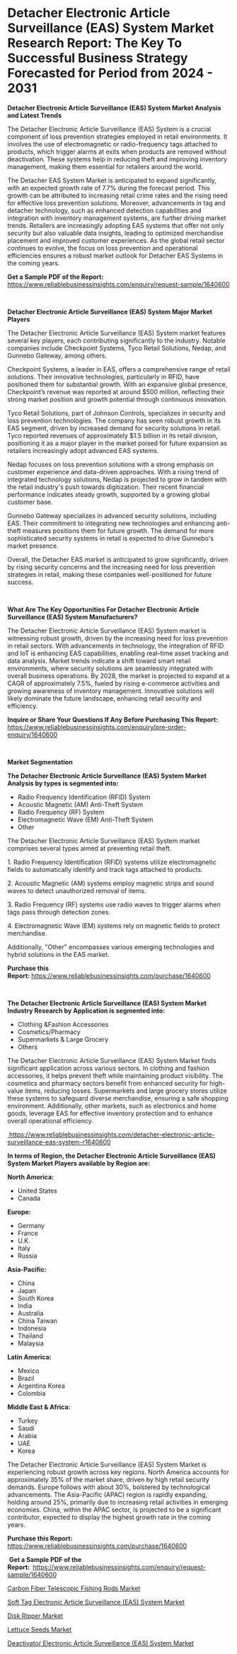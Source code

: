 <p><h1>Detacher Electronic Article Surveillance (EAS) System Market Research Report: The Key To Successful Business Strategy Forecasted for Period from 2024 - 2031</h1></p><p><strong>Detacher Electronic Article Surveillance (EAS) System Market Analysis and Latest Trends</strong></p>
<p><p>The Detacher Electronic Article Surveillance (EAS) System is a crucial component of loss prevention strategies employed in retail environments. It involves the use of electromagnetic or radio-frequency tags attached to products, which trigger alarms at exits when products are removed without deactivation. These systems help in reducing theft and improving inventory management, making them essential for retailers around the world.</p><p>The Detacher EAS System Market is anticipated to expand significantly, with an expected growth rate of 7.7% during the forecast period. This growth can be attributed to increasing retail crime rates and the rising need for effective loss prevention solutions. Moreover, advancements in tag and detacher technology, such as enhanced detection capabilities and integration with inventory management systems, are further driving market trends. Retailers are increasingly adopting EAS systems that offer not only security but also valuable data insights, leading to optimized merchandise placement and improved customer experiences. As the global retail sector continues to evolve, the focus on loss prevention and operational efficiencies ensures a robust market outlook for Detacher EAS Systems in the coming years.</p></p>
<p><strong>Get a Sample PDF of the Report:&nbsp;</strong> <a href="https://www.reliablebusinessinsights.com/enquiry/request-sample/1640600?utm_campaign=75&utm_medium=2&utm_source=Github&utm_content=ia&utm_term=25092024&utm_id=detacher-electronic-article-surveillance-eas-system">https://www.reliablebusinessinsights.com/enquiry/request-sample/1640600</a></p>
<p>&nbsp;</p>
<p><strong>Detacher Electronic Article Surveillance (EAS) System Major Market Players</strong></p>
<p><p>The Detacher Electronic Article Surveillance (EAS) System market features several key players, each contributing significantly to the industry. Notable companies include Checkpoint Systems, Tyco Retail Solutions, Nedap, and Gunnebo Gateway, among others.</p><p>Checkpoint Systems, a leader in EAS, offers a comprehensive range of retail solutions. Their innovative technologies, particularly in RFID, have positioned them for substantial growth. With an expansive global presence, Checkpoint’s revenue was reported at around $500 million, reflecting their strong market position and growth potential through continuous innovation.</p><p>Tyco Retail Solutions, part of Johnson Controls, specializes in security and loss prevention technologies. The company has seen robust growth in its EAS segment, driven by increased demand for security solutions in retail. Tyco reported revenues of approximately $1.5 billion in its retail division, positioning it as a major player in the market poised for future expansion as retailers increasingly adopt advanced EAS systems.</p><p>Nedap focuses on loss prevention solutions with a strong emphasis on customer experience and data-driven approaches. With a rising trend of integrated technology solutions, Nedap is projected to grow in tandem with the retail industry's push towards digitization. Their recent financial performance indicates steady growth, supported by a growing global customer base.</p><p>Gunnebo Gateway specializes in advanced security solutions, including EAS. Their commitment to integrating new technologies and enhancing anti-theft measures positions them for future growth. The demand for more sophisticated security systems in retail is expected to drive Gunnebo's market presence.</p><p>Overall, the Detacher EAS market is anticipated to grow significantly, driven by rising security concerns and the increasing need for loss prevention strategies in retail, making these companies well-positioned for future success.</p></p>
<p>&nbsp;</p>
<p><strong>What Are The Key Opportunities For Detacher Electronic Article Surveillance (EAS) System Manufacturers?</strong></p>
<p><p>The Detacher Electronic Article Surveillance (EAS) System market is witnessing robust growth, driven by the increasing need for loss prevention in retail sectors. With advancements in technology, the integration of RFID and IoT is enhancing EAS capabilities, enabling real-time asset tracking and data analysis. Market trends indicate a shift toward smart retail environments, where security solutions are seamlessly integrated with overall business operations. By 2028, the market is projected to expand at a CAGR of approximately 7.5%, fueled by rising e-commerce activities and growing awareness of inventory management. Innovative solutions will likely dominate the future landscape, enhancing retail security and efficiency.</p></p>
<p><strong>Inquire or Share Your Questions If Any Before Purchasing This Report:</strong> <a href="https://www.reliablebusinessinsights.com/enquiry/pre-order-enquiry/1640600?utm_campaign=75&utm_medium=2&utm_source=Github&utm_content=ia&utm_term=25092024&utm_id=detacher-electronic-article-surveillance-eas-system">https://www.reliablebusinessinsights.com/enquiry/pre-order-enquiry/1640600</a></p>
<p>&nbsp;</p>
<p><strong>Market Segmentation</strong></p>
<p><strong>The Detacher Electronic Article Surveillance (EAS) System Market Analysis by types is segmented into:</strong></p>
<p><ul><li>Radio Frequency Identification (RFID) System</li><li>Acoustic Magnetic (AM) Anti-Theft System</li><li>Radio Frequency (RF) System</li><li>Electromagnetic Wave (EM) Anti-Theft System</li><li>Other</li></ul></p>
<p><p>The Detacher Electronic Article Surveillance (EAS) System market comprises several types aimed at preventing retail theft. </p><p>1. Radio Frequency Identification (RFID) systems utilize electromagnetic fields to automatically identify and track tags attached to products. </p><p>2. Acoustic Magnetic (AM) systems employ magnetic strips and sound waves to detect unauthorized removal of items. </p><p>3. Radio Frequency (RF) systems use radio waves to trigger alarms when tags pass through detection zones. </p><p>4. Electromagnetic Wave (EM) systems rely on magnetic fields to protect merchandise. </p><p>Additionally, "Other" encompasses various emerging technologies and hybrid solutions in the EAS market.</p></p>
<p><strong>Purchase this Report:&nbsp;</strong><a href="https://www.reliablebusinessinsights.com/purchase/1640600?utm_campaign=75&utm_medium=2&utm_source=Github&utm_content=ia&utm_term=25092024&utm_id=detacher-electronic-article-surveillance-eas-system">https://www.reliablebusinessinsights.com/purchase/1640600</a></p>
<p>&nbsp;</p>
<p><strong>The Detacher Electronic Article Surveillance (EAS) System Market Industry Research by Application is segmented into:</strong></p>
<p><ul><li>Clothing &Fashion Accessories</li><li>Cosmetics/Pharmacy</li><li>Supermarkets & Large Grocery</li><li>Others</li></ul></p>
<p><p>The Detacher Electronic Article Surveillance (EAS) System Market finds significant application across various sectors. In clothing and fashion accessories, it helps prevent theft while maintaining product visibility. The cosmetics and pharmacy sectors benefit from enhanced security for high-value items, reducing losses. Supermarkets and large grocery stores utilize these systems to safeguard diverse merchandise, ensuring a safe shopping environment. Additionally, other markets, such as electronics and home goods, leverage EAS for effective inventory protection and to enhance overall operational efficiency.</p></p>
<p><a href="https://www.reliablebusinessinsights.com/detacher-electronic-article-surveillance-eas-system-r1640600?utm_campaign=75&utm_medium=2&utm_source=Github&utm_content=ia&utm_term=25092024&utm_id=detacher-electronic-article-surveillance-eas-system">&nbsp;https://www.reliablebusinessinsights.com/detacher-electronic-article-surveillance-eas-system-r1640600</a></p>
<p><strong>In terms of Region, the Detacher Electronic Article Surveillance (EAS) System Market Players available by Region are:</strong></p>
<p>
    <p> <strong> North America: </strong>
        <ul>
            <li>United States</li>
            <li>Canada</li>
        </ul>
        </p> 
    <p> <strong> Europe: </strong>
        <ul>
            <li>Germany</li>
            <li>France</li>
            <li>U.K.</li>
            <li>Italy</li>
            <li>Russia</li>
        </ul>
        </p> 
    <p> <strong> Asia-Pacific: </strong>
        <ul>
            <li>China</li>
            <li>Japan</li>
            <li>South Korea</li>
            <li>India</li>
            <li>Australia</li>
            <li>China Taiwan</li>
            <li>Indonesia</li>
            <li>Thailand</li>
            <li>Malaysia</li>
        </ul>
        </p> 
    <p> <strong> Latin America: </strong>
        <ul>
            <li>Mexico</li>
            <li>Brazil</li>
            <li>Argentina Korea</li>
            <li>Colombia</li>
        </ul>
        </p> 
    <p> <strong> Middle East & Africa: </strong>
        <ul>
            <li>Turkey</li>
            <li>Saudi</li>
            <li>Arabia</li>
            <li>UAE</li>
            <li>Korea</li>
        </ul>
    </p>
    </p>
<p><p>The Detacher Electronic Article Surveillance (EAS) System Market is experiencing robust growth across key regions. North America accounts for approximately 35% of the market share, driven by high retail security demands. Europe follows with about 30%, bolstered by technological advancements. The Asia-Pacific (APAC) region is rapidly expanding, holding around 25%, primarily due to increasing retail activities in emerging economies. China, within the APAC sector, is projected to be a significant contributor, expected to display the highest growth rate in the coming years.</p></p>
<p><strong>Purchase this Report: </strong><a href="https://www.reliablebusinessinsights.com/purchase/1640600?utm_campaign=75&utm_medium=2&utm_source=Github&utm_content=ia&utm_term=25092024&utm_id=detacher-electronic-article-surveillance-eas-system">https://www.reliablebusinessinsights.com/purchase/1640600</a></p>
<p>&nbsp;<strong>Get a Sample PDF of the Report:&nbsp;&nbsp;</strong><a href="https://www.reliablebusinessinsights.com/enquiry/request-sample/1640600?utm_campaign=75&utm_medium=2&utm_source=Github&utm_content=ia&utm_term=25092024&utm_id=detacher-electronic-article-surveillance-eas-system">https://www.reliablebusinessinsights.com/enquiry/request-sample/1640600</a></p>
<p><strong></strong></p>
<p><p><a href="https://issuu.com/reportprime-2/docs/carbon-fiber-telescopic-fishing-rod_80bf96f7240e46?utm_campaign=75&utm_medium=2&utm_source=Github&utm_content=ia&utm_term=25092024&utm_id=detacher-electronic-article-surveillance-eas-system">Carbon Fiber Telescopic Fishing Rods Market</a></p><p><a href="https://github.com/MonroeBullock54/Market-Research-Report-List-1/blob/main/soft-tag-electronic-article-surveillance-eas-system-market.md?utm_campaign=75&utm_medium=2&utm_source=Github&utm_content=ia&utm_term=25092024&utm_id=detacher-electronic-article-surveillance-eas-system">Soft Tag Electronic Article Surveillance (EAS) System Market</a></p><p><a href="https://www.linkedin.com/pulse/driving-market-forces-disk-ripper-trends-future-forecasts-till-vd0re?utm_campaign=75&utm_medium=2&utm_source=Github&utm_content=ia&utm_term=25092024&utm_id=detacher-electronic-article-surveillance-eas-system">Disk Ripper Market</a></p><p><a href="https://www.linkedin.com/pulse/lettuce-seeds-market-share-size-trends-industry-analysis-report-trcre?utm_campaign=75&utm_medium=2&utm_source=Github&utm_content=ia&utm_term=25092024&utm_id=detacher-electronic-article-surveillance-eas-system">Lettuce Seeds Market</a></p><p><a href="https://github.com/MegiBogdani1953/Market-Research-Report-List-1/blob/main/deactivator-electronic-article-surveillance-eas-system-market.md?utm_campaign=75&utm_medium=2&utm_source=Github&utm_content=ia&utm_term=25092024&utm_id=detacher-electronic-article-surveillance-eas-system">Deactivator Electronic Article Surveillance (EAS) System Market</a></p></p>